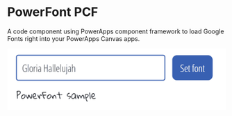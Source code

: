 # PowerFont PCF
A code component using PowerApps component framework to load Google Fonts right into your PowerApps Canvas apps.

![PowerFont](images/PowerFontPCF.gif)